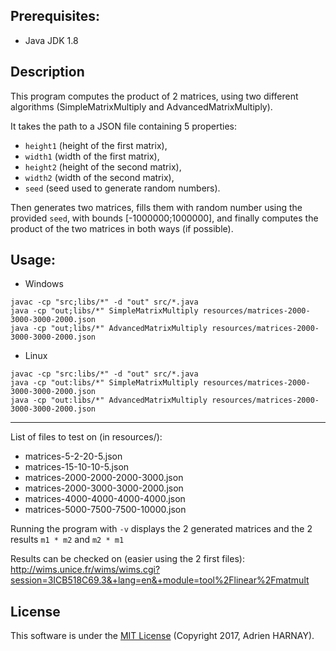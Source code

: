 <h2>Prerequisites:</h2>

- Java JDK 1.8

<h2>Description</h2>

This program computes the product of 2 matrices, using two different algorithms (SimpleMatrixMultiply and AdvancedMatrixMultiply).

It takes the path to a JSON file containing 5 properties:
 - `height1` (height of the first matrix),
 - `width1` (width of the first matrix),
 - `height2` (height of the second matrix),
 - `width2` (width of the second matrix),
 - `seed` (seed used to generate random numbers).
 
 Then generates two matrices, fills them with random number using the provided `seed`, with bounds [-1000000;1000000], and finally computes the product of the two matrices in both ways (if possible).

<h2>Usage:</h2>

- Windows
```
javac -cp "src;libs/*" -d "out" src/*.java
java -cp "out;libs/*" SimpleMatrixMultiply resources/matrices-2000-3000-3000-2000.json
java -cp "out;libs/*" AdvancedMatrixMultiply resources/matrices-2000-3000-3000-2000.json
```

- Linux
```
javac -cp "src:libs/*" -d "out" src/*.java
java -cp "out:libs/*" SimpleMatrixMultiply resources/matrices-2000-3000-3000-2000.json
java -cp "out:libs/*" AdvancedMatrixMultiply resources/matrices-2000-3000-3000-2000.json
```

<hr />

List of files to test on (in resources/):
- matrices-5-2-20-5.json
- matrices-15-10-10-5.json
- matrices-2000-2000-2000-3000.json
- matrices-2000-3000-3000-2000.json
- matrices-4000-4000-4000-4000.json
- matrices-5000-7500-7500-10000.json

Running the program with `-v` displays the 2 generated matrices and the 2 results `m1 * m2` and `m2 * m1`

Results can be checked on (easier using the 2 first files): http://wims.unice.fr/wims/wims.cgi?session=3ICB518C69.3&+lang=en&+module=tool%2Flinear%2Fmatmult

<h2>License</h2>

This software is under the [MIT License](https://opensource.org/licenses/MIT) (Copyright 2017, Adrien HARNAY).
